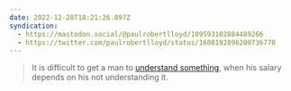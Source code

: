 ```yaml
---
date: 2022-12-28T18:21:26.897Z
syndication:
  - https://mastodon.social/@paulrobertlloyd/109593102884489266
  - https://twitter.com/paulrobertlloyd/status/1608192896200736770
---
```

> It is difficult to get a man to [understand something](https://500ish.com/mastodon-brought-a-protocol-to-a-product-fight-ba9fda767c6a), when his salary depends on his not understanding it.
